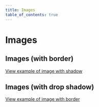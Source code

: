 ```yaml
---
title: Images
table_of_contents: true
---
```


# Images

## Images (with border)

<a href="https://vanilla-framework.github.io/vanilla-framework/examples/patterns/image/shadowed/"
    class="js-example">
    View example of image with shadow
</a>

## Images (with drop shadow)

<a href="https://vanilla-framework.github.io/vanilla-framework/examples/patterns/image/bordered/"
    class="js-example">
    View example of image with border
</a>
